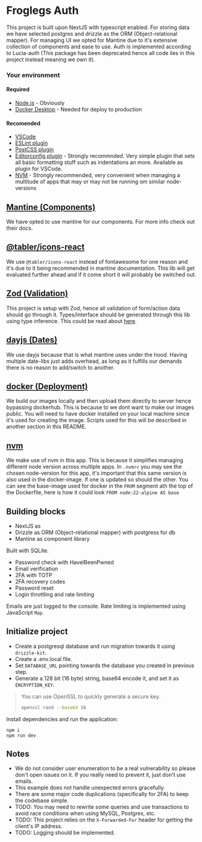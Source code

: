 # Froglegs Auth
This project is built upon NextJS with typescript enabled. For storing data we have selected postgres and drizzle as the ORM (Object-relational mapper). For managing UI we opted for Mantine due to it's extensive collection of components and ease to use. Auth is implemented according to Lucia-auth (This package has been deprecated hence all code lies in this project instead meaning we own it).

### Your environment



#### Required

- [Node.js](https://nodejs.org/en) - Obviously
- [Docker Desktop](https://www.docker.com/) - Needed for deploy to production

#### Recomended

- [VSCode](https://code.visualstudio.com/)
- [ESLint plugin](https://eslint.org/)
- [PostCSS plugin](https://postcss.org/)
- [Editorconfig plugin](https://editorconfig.org/) - Strongly recommnded. Very simple plugin that sets all basic formatting stuff such as indentations an more. Available as plugin for VSCode.
- [NVM](https://github.com/nvm-sh/nvm) - Strongly recommended, very convenient when managing a multitude of apps that may or may not be running om similar node-versions

## [Mantine (Components)](https://ui.mantine.dev/)

We have opted to use mantine for our components. For more info check out their docs.

## [@tabler/icons-react](https://tabler.io/docs/icons/libraries/react)

We use `@tabler/icons-react` instead of fontawesome for one reason and it's due to it being recommended in mantine documentation. This lib will get evaluated further ahead and if it come short it will probably be switched out.

## [Zod (Validation)](https://zod.dev/)

This project is setup with Zod, hence all validation of form/action data should go through it. Types/interface should be generated through this lib using type inference. This could be read about [here](https://zod.dev/?id=type-inference).

## [dayjs (Dates)](https://day.js.org/)

We use dayjs because that is what mantine uses under the hood. Having multiple date-libs just adds overhead, as long as it fulfills our demands there is no reason to add/switch to another.

## [docker (Deployment)](https://www.docker.com/)

We build our images locally and then upload them directly to server hence bypassing dockerhub. This is because to we dont want to make our images public. You will need to have docker installed on your local machine since it's used for creating the image. Scripts used for this will be described in another section in this README.

## [nvm](https://github.com/nvm-sh/nvm)

We make use of nvm in this app. This is because it simplifies managing different node version across multiple apps.
In `.nvmrc` you may see the chosen node-version for this app, it's important that this same version is also used in the docker-image. If one is updated so should the other. You can see the base-image used for docker in the `FROM` segment ath the top of the Dockerfile, here is how it could look `FROM node:22-alpine AS base`


## Building blocks
- NextJS as 
- Drizzle as ORM (Object-relational mapper) with postgress for db
- Mantine as component library


Built with SQLite.

- Password check with HaveIBeenPwned
- Email verification
- 2FA with TOTP
- 2FA recovery codes
- Password reset
- Login throttling and rate limiting

Emails are just logged to the console. Rate limiting is implemented using JavaScript `Map`.

## Initialize project

- Create a postgresql database and run migration towards it using `drizzle-kit`.
- Create a .env.local file.
- Set `DATABASE_URL` pointing towards the database you created in previous step.
- Generate a 128 bit (16 byte) string, base64 encode it, and set it as `ENCRYPTION_KEY`.


> You can use OpenSSL to quickly generate a secure key.
>
> ```bash
> openssl rand --base64 16
> ```

Install dependencies and run the application:

```
npm i
npm run dev
```

## Notes

- We do not consider user enumeration to be a real vulnerability so please don't open issues on it. If you really need to prevent it, just don't use emails.
- This example does not handle unexpected errors gracefully.
- There are some major code duplications (specifically for 2FA) to keep the codebase simple.
- TODO: You may need to rewrite some queries and use transactions to avoid race conditions when using MySQL, Postgres, etc.
- TODO: This project relies on the `X-Forwarded-For` header for getting the client's IP address.
- TODO: Logging should be implemented.
